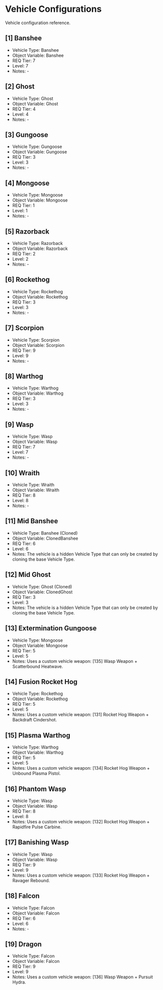 # Vehicle Configurations

Vehicle configuration reference.

<!--
## [#] Vehicle Name
- Vehicle Type: Vehicle Type
- Object Variable: Variable Name
- REQ Tier: #
- Level: #
- Notes: -
-->

## [1] Banshee
- Vehicle Type: Banshee
- Object Variable: Banshee
- REQ Tier: 7
- Level: 7
- Notes: -

## [2] Ghost
- Vehicle Type: Ghost
- Object Variable: Ghost
- REQ Tier: 4
- Level: 4
- Notes: -

## [3] Gungoose
- Vehicle Type: Gungoose
- Object Variable: Gungoose
- REQ Tier: 3
- Level: 3
- Notes: -

## [4] Mongoose
- Vehicle Type: Mongoose
- Object Variable: Mongoose
- REQ Tier: 1
- Level: 1
- Notes: -

## [5] Razorback
- Vehicle Type: Razorback
- Object Variable: Razorback
- REQ Tier: 2
- Level: 2
- Notes: -

## [6] Rockethog
- Vehicle Type: Rockethog
- Object Variable: Rockethog
- REQ Tier: 3
- Level: 3
- Notes: -

## [7] Scorpion
- Vehicle Type: Scorpion
- Object Variable: Scorpion
- REQ Tier: 9
- Level: 9
- Notes: -

## [8] Warthog
- Vehicle Type: Warthog
- Object Variable: Warthog
- REQ Tier: 3
- Level: 3
- Notes: -

## [9] Wasp
- Vehicle Type: Wasp
- Object Variable: Wasp
- REQ Tier: 7
- Level: 7
- Notes: -

## [10] Wraith
- Vehicle Type: Wraith
- Object Variable: Wraith
- REQ Tier: 8
- Level: 8
- Notes: -

## [11] Mid Banshee
- Vehicle Type: Banshee (Cloned)
- Object Variable: ClonedBanshee
- REQ Tier: 6
- Level: 6
- Notes: The vehicle is a hidden Vehicle Type that can only be created by cloning the base Vehicle Type.

## [12] Mid Ghost
- Vehicle Type: Ghost (Cloned)
- Object Variable: ClonedGhost
- REQ Tier: 3
- Level: 3
- Notes: The vehicle is a hidden Vehicle Type that can only be created by cloning the base Vehicle Type.

## [13] Extermination Gungoose
- Vehicle Type: Mongoose
- Object Variable: Mongoose
- REQ Tier: 5
- Level: 5
- Notes: Uses a custom vehicle weapon: [135] Wasp Weapon + Scatterbound Heatwave.

## [14] Fusion Rocket Hog
- Vehicle Type: Rockethog
- Object Variable: Rockethog
- REQ Tier: 5
- Level: 5
- Notes: Uses a custom vehicle weapon: [131] Rocket Hog Weapon + Backdraft Cindershot.

## [15] Plasma Warthog
- Vehicle Type: Warthog
- Object Variable: Warthog
- REQ Tier: 5
- Level: 5
- Notes: Uses a custom vehicle weapon: [134] Rocket Hog Weapon + Unbound Plasma Pistol.

## [16] Phantom Wasp
- Vehicle Type: Wasp
- Object Variable: Wasp
- REQ Tier: 8
- Level: 8
- Notes: Uses a custom vehicle weapon: [132] Rocket Hog Weapon + Rapidfire Pulse Carbine.

## [17] Banishing Wasp
- Vehicle Type: Wasp
- Object Variable: Wasp
- REQ Tier: 9
- Level: 9
- Notes: Uses a custom vehicle weapon: [133] Rocket Hog Weapon + Ravager Rebound.

## [18] Falcon
- Vehicle Type: Falcon
- Object Variable: Falcon
- REQ Tier: 6
- Level: 6
- Notes: -

## [19] Dragon
- Vehicle Type: Falcon
- Object Variable: Falcon
- REQ Tier: 9
- Level: 9
- Notes: Uses a custom vehicle weapon: [136] Wasp Weapon + Pursuit Hydra.
